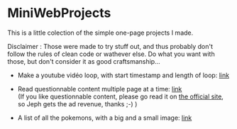 # MiniWebProjects

This is a little colection of the simple one-page projects I made.

Disclaimer : Those were made to try stuff out, and thus probably don't follow the rules of clean code or wathever else. Do what you want with those, but don't consider it as good craftsmanship...


 - Make a youtube vidéo loop, with start timestamp and length of loop:
[link](https://damnalex.github.io/MiniWebProjects/Youtube%20loop.html)

 - Read questionnable content multiple page at a time:
[link](https://damnalex.github.io/MiniWebProjects/questionnablecontentRecovery.html)  <br>
(If you like questionnable content, please go read it on [the official site](https://www.questionablecontent.net), so Jeph gets the ad revenue, thanks ;-) )

 - A list of all the pokemons, with a big and a small image:
[link](https://damnalex.github.io/MiniWebProjects/recover%20Pokemon%20images.html)